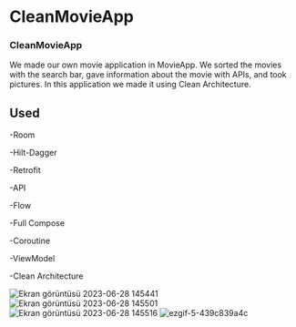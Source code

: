 # CleanMovieApp
### CleanMovieApp 
We made our own movie application in MovieApp.
We sorted the movies with the search bar,
gave information about the movie with APIs, 
and took pictures.
In this application we made it using Clean Architecture.

## Used
-Room

-Hilt-Dagger

-Retrofit

-API

-Flow

-Full Compose

-Coroutine

-ViewModel

-Clean Architecture


![Ekran görüntüsü 2023-06-28 145441](https://github.com/SonerA1/CleanMovieApp/assets/114054564/c48707af-a9a5-4e52-825b-441e1df9eccd)
![Ekran görüntüsü 2023-06-28 145501](https://github.com/SonerA1/CleanMovieApp/assets/114054564/40203cca-8452-4e1c-9379-8e2daae6d91f)
![Ekran görüntüsü 2023-06-28 145516](https://github.com/SonerA1/CleanMovieApp/assets/114054564/c4b5b365-871f-432a-843b-7dd3384a7657)
![ezgif-5-439c839a4c](https://github.com/SonerA1/CleanMovieApp/assets/114054564/a42f56a3-be8f-4eb0-bc42-1b512a259c59)




